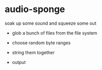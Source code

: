 
# audio-sponge

soak up some sound and squeeze some out

* glob a bunch of files from the file system

* choose random byte ranges

* string them together

* output
